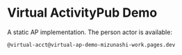 # Virtual ActivityPub Demo

A static AP implementation. The person actor is available:

`@virtual-acct@virtual-ap-demo-mizunashi-work.pages.dev`
